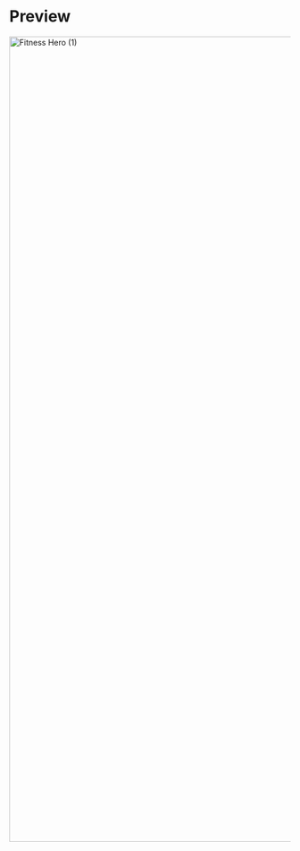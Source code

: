 # Preview
<img width="1440" alt="Fitness Hero (1)" src="https://github.com/frontendvidu/public/assets/132292859/fa7b02ae-0c9e-4912-a288-5ecaa95d83de">
